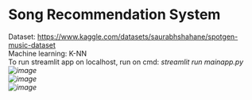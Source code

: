 # Song Recommendation System
Dataset: https://www.kaggle.com/datasets/saurabhshahane/spotgen-music-dataset <br/>
Machine learning: K-NN<br/>
To run streamlit app on localhost, run on cmd: <i>streamlit run mainapp.py<br/>
![image](https://user-images.githubusercontent.com/102611060/206890644-b117597a-61ea-4bd0-974e-3fd7f7c219d6.png)<br/>
![image](https://github.com/hatrg01/ds-song-recomendation/assets/102611060/a240eb19-fabd-4109-b17c-d5507b7d65db)<br/>
![image](https://github.com/hatrg01/ds-song-recomendation/assets/102611060/87bf80f7-fe02-4c9e-9e5c-c843991ee41e)

